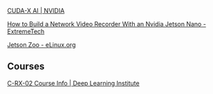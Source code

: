 [CUDA-X AI | NVIDIA](https://www.nvidia.com/en-us/technologies/cuda-x/)

[How to Build a Network Video Recorder With an Nvidia Jetson Nano - ExtremeTech](https://www.extremetech.com/electronics/289578-diy-build-a-network-video-recorder-with-an-nvidia-jetson-nano)

[Jetson Zoo - eLinux.org](https://elinux.org/Jetson_Zoo)

## Courses

[C-RX-02 Course Info | Deep Learning Institute](https://courses.nvidia.com/courses/course-v1:DLI+C-RX-02+V1/info)
